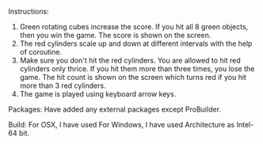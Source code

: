 Instructions:
1. Green rotating cubes increase the score. If you hit all 8 green objects, then you win the game. The score is shown on the screen.
2. The red cylinders scale up and down at different intervals with the help of coroutine.
3. Make sure you don't hit the red cylinders. You are allowed to hit red cylinders only thrice. If you hit them more than three times, you lose the game. The hit count is shown on the screen which turns red if you hit more than 3 red cylinders.
4. The game is played using keyboard arrow keys.

Packages:
Have added any external packages except ProBuilder.

Build:
For OSX, I have used 
For Windows, I have used Architecture as Intel-64 bit.
